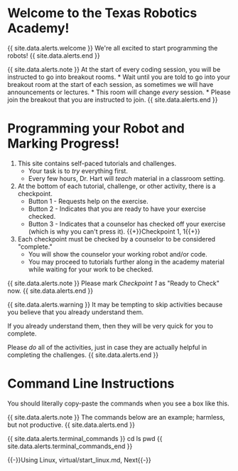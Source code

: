 # Welcome to the Texas Robotics Academy!

{{ site.data.alerts.welcome }}
We're all excited to start programming the robots!
{{ site.data.alerts.end }}

{{ site.data.alerts.note }}
At the start of every coding session, you will be instructed to go into breakout rooms.
    * Wait until you are told to go into your breakout room at the start of each session, as sometimes we will have announcements or lectures.
    * This room will change *every* session.
    * Please join the breakout that you are instructed to join.
{{ site.data.alerts.end }}



# Programming your Robot and Marking Progress!
1. This site contains self-paced tutorials and challenges.
    * Your task is to *try* everything first.
    * Every few hours, Dr. Hart will *teach* material in a classroom setting.
2. At the bottom of each tutorial, challenge, or other activity, there is a checkpoint.
    * Button 1 - Requests help on the exercise.
    * Button 2 - Indicates that you are ready to have your exercise checked.
    * Button 3 - Indicates that a counselor has checked off your exercise (which is why you can't press it).
{{+}}Checkpoint 1, 1{{+}}
3. Each checkpoint must be checked by a counselor to be considered "complete."
    * You will show the counselor your working robot and/or code.
    * You may proceed to tutorials further along in the academy material while waiting for your work to be checked.


{{ site.data.alerts.note }}
Please mark *Checkpoint 1* as "Ready to Check" now.
{{ site.data.alerts.end }}

{{ site.data.alerts.warning }}
It may be tempting to skip activities because you believe that you already understand them.

If you already understand them, then they will be very quick for you to complete.

Please *do* all of the activities, just in case they are actually helpful in completing the challenges.
{{ site.data.alerts.end }}

# Command Line Instructions

You should literally copy-paste the commands when you see a box like this.

{{ site.data.alerts.note }}
The commands below are an example; harmless, but not productive.
{{ site.data.alerts.end }}

{{ site.data.alerts.terminal_commands }}
cd
ls
pwd
{{ site.data.alerts.terminal_commands_end }}

{{-}}Using Linux, virtual/start_linux.md, Next{{-}}